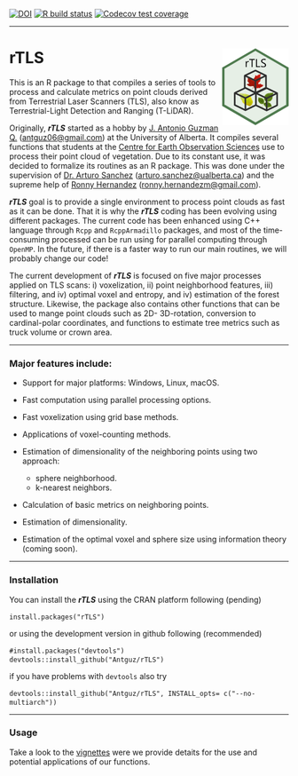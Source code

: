 [![DOI](https://zenodo.org/badge/162520913.svg)](https://zenodo.org/badge/latestdoi/162520913)
[![R build status](https://github.com/Antguz/rTLS/workflows/R-CMD-check/badge.svg)](https://github.com/Antguz/rTLS/actions)
[![Codecov test coverage](https://codecov.io/gh/Antguz/rTLS/branch/master/graph/badge.svg)](https://codecov.io/gh/Antguz/rTLS?branch=master)

***

# rTLS <img src="man/figures/rTLS_logo.png" align="right" alt="" width="120" />

This is an R package to that compiles a series of tools to process and calculate metrics on point clouds derived from Terrestrial Laser Scanners (TLS), also know as Terrestrial-Light Detection and Ranging (T-LiDAR).

Originally, ___rTLS___ started as a hobby by [J. Antonio Guzman Q.](https://www.jaguzmanq.com/) (<antguz06@gmail.com>) at the University of Alberta. It compiles several functions that students at the [Centre for Earth Observation Sciences](https://www.ualberta.ca/centre-for-earth-observation-sciences/index.html) use to process their point cloud of vegetation. Due to its constant use, it was decided to formalize its routines as an R package. This was done under the supervision of [Dr. Arturo Sanchez](https://www.ualberta.ca/science/about-us/contact-us/faculty-directory/arturo-sanchez-azofeifa) (<arturo.sanchez@ualberta.ca>) and the supreme help of [Ronny Hernandez](http://ronnyhdez.rbind.io/) (<ronny.hernandezm@gmail.com>). 

___rTLS___ goal is to provide a single environment to process point clouds as fast as it can be done. That it is why the ___rTLS___ coding has been evolving using different packages. The current code has been enhanced using C++ language through `Rcpp` and `RcppArmadillo` packages, and most of the time-consuming processed can be run using for parallel computing through `OpenMP`. In the future, if there is a faster way to run our main routines, we will probably change our code!

The current development of ___rTLS___ is focused on five major processes applied on TLS scans: i) voxelization, ii) point neighborhood features, iii) filtering, and iv) optimal voxel and entropy, and iv) estimation of the forest structure. Likewise, the package also contains other functions that can be used to mange point clouds such as 2D- 3D-rotation, conversion to cardinal-polar coordinates, and functions to estimate tree metrics such as truck volume or crown area.

***

### Major features include:

* Support for major platforms: Windows, Linux, macOS.

* Fast computation using parallel processing options.

* Fast voxelization using grid base methods.

* Applications of voxel-counting methods.

* Estimation of dimensionality of the neighboring points using two approach: 
    + sphere neighborhood. 
    + k-nearest neighbors.

* Calculation of basic metrics on neighboring points.

* Estimation of dimensionality.

* Estimation of the optimal voxel and sphere size using information theory (coming soon).

***

### Installation

You can install the ___rTLS___ using the CRAN platform following (pending)

```{r}
install.packages("rTLS")
```

or using the development version in github following (recommended)

```{r}
#install.packages("devtools")
devtools::install_github("Antguz/rTLS")
```
if you have problems with `devtools` also try

```{r}
devtools::install_github("Antguz/rTLS", INSTALL_opts= c("--no-multiarch"))
```

***

### Usage

Take a look to the [vignettes](https://antguz.github.io/rTLS/articles/) were we provide detaits for the use and potential applications of our functions.



